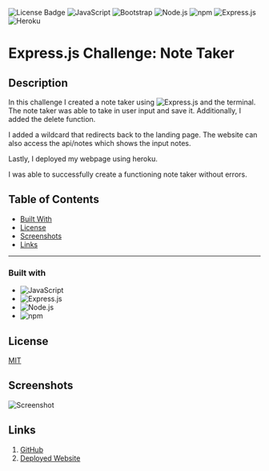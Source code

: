 ![License Badge](https://img.shields.io/badge/license-MIT-yellow.svg) ![JavaScript](https://img.shields.io/badge/JavaScript-323330?style=for-the-badge&logo=javascript&logoColor=F7DF1E) ![Bootstrap](https://img.shields.io/badge/Bootstrap-563D7C?style=for-the-badge&logo=bootstrap&logoColor=white) ![Node.js](https://img.shields.io/badge/Node.js-339933?style=for-the-badge&logo=nodedotjs&logoColor=white) ![npm](https://img.shields.io/badge/npm-CB3837?style=for-the-badge&logo=npm&logoColor=white) ![Express.js](https://img.shields.io/badge/Express.js-000000?style=for-the-badge&logo=express&logoColor=white) ![Heroku](https://img.shields.io/badge/Heroku-430098?style=for-the-badge&logo=heroku&logoColor=white)
 
# Express.js Challenge: Note Taker

## Description
In this challenge I created a note taker using ![Express.js](https://img.shields.io/badge/Express.js-000000?style=for-the-badge&logo=express&logoColor=white) and the terminal. The note taker was able to take in user input and save it. Additionally, I added the delete function. 

I added a wildcard that redirects back to the landing page. The website can also access the api/notes which shows the input notes. 

Lastly, I deployed my webpage using heroku. 

I was able to successfully create a functioning note taker without errors.  

  ## Table of Contents

  * [Built With](#Built-With)
  * [License](#License)
  * [Screenshots](#Screenshots)
  * [Links](#Links)
  ***

  
  ### Built with
  
  
  - ![JavaScript](https://img.shields.io/badge/JavaScript-323330?style=for-the-badge&logo=javascript&logoColor=F7DF1E)
  - ![Express.js](https://img.shields.io/badge/Express.js-000000?style=for-the-badge&logo=express&logoColor=white)
  - ![Node.js](https://img.shields.io/badge/Node.js-339933?style=for-the-badge&logo=nodedotjs&logoColor=white)
  - ![npm](https://img.shields.io/badge/npm-CB3837?style=for-the-badge&logo=npm&logoColor=white)


  ## License
  [MIT](https://opensource.org/licenses/MIT)

  ## Screenshots
  
  ![Screenshot](../note-taker/image/server-screenshot.png)


  ## Links

  1. [GitHub](https://github.com/mlcundayag/note-taker)
  2. [Deployed Website](https://mynotes-express.herokuapp.com/)


  
